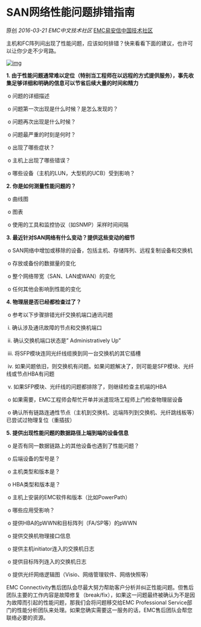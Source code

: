 # SAN网络性能问题排错指南

原创 *2016-03-21* *EMC中文技术社区* [EMC易安信中国技术社区](https://mp.weixin.qq.com/s?__biz=MjM5NjY0NzAwMg==&mid=402733765&idx=2&sn=facf577ed032369495870cab0f31bb58&scene=21##)

主机和FC阵列间出现了性能问题，应该如何排错？快来看看下面的建议，也许可以让你少走不少弯路。

[![img](http://mmbiz.qpic.cn/mmbiz/TztEwAzAQIV5yZnFhewEc0Zrq2icogbg04kdHvYicYn7xpC9Oywvm5ZWwWjzQrLNjhljIOUaCAnAIT6LW0VpEuBw/640?wx_fmt=png&tp=webp&wxfrom=5&wx_lazy=1)]()

**1. 由于性能问题通常难以定位（特别当工程师在以远程的方式提供服务），事先收集足够详细和明确的信息可以节省后续大量的时间和精力**

​    o    问题的详细描述

​    o    问题第一次出现是什么时候？是怎么发现的？

​    o    问题再次出现是什么时候？

​    o    问题最严重的时刻是何时？

​    o    出现了哪些症状？

​    o    主机上出现了哪些错误？

​    o    哪些设备（主机的LUN，大型机的UCB）受到影响？

**2. 你是如何测量性能问题的？**

​    o    曲线图

​    o    图表

​    o    使用的工具和监控协议（如SNMP）采样时间间隔

**3. 最近针对SAN网络有什么变动？提供这些变动的细节**

​    o    SAN网络中增加或移除的设备，包括主机、存储阵列、远程复制设备和交换机

​    o    存放或备份的数据量的变化

​    o    整个网络带宽（SAN、LAN或WAN）的变化

​    o    任何其他会影响到性能的变化

**4. 物理层是否已经都检查过了？**

​    o    参考以下步骤排错光纤交换机端口通讯问题

​           i.    确认涉及通讯故障的节点和交换机端口

​           ii.    确认交换机端口状态是” Administratively Up”

​           iii.    将SFP模块连同光纤线缆换到同一台交换机的其它插槽

​           iv.    如果问题依旧，则交换机有问题。如果问题解决了，则可能是SFP模块、光纤线或节点HBA有问题

​           v.    如果SFP模块、光纤线的问题都排除了，则继续检查主机端的HBA

​    o    如果需要，EMC工程师会帮忙开单并派遣现场工程师上门检查物理层设备

​    o    确认所有链路连通性节点（主机到交换机、远端阵列到交换机、光纤跳线板等）已尝试过物理复位（重插拔）

**5. 提供出现性能问题的数据路径上端到端的设备信息**

​    o    是否有同一数据链路上的其他设备也遇到了性能问题？

​    o    后端设备的型号是？

​    o    主机类型和版本是？

​    o    HBA类型和版本是？

​    o    主机上安装的EMC软件和版本（比如PowerPath）

​    o    哪些应用受影响？

​    o    提供HBA的pWWN和目标阵列（FA/SP等）的pWWN

​    o    提供交换机物理接口信息

​    o    提供主机initiator连入的交换机日志

​    o    提供目标阵列连入的交换机日志

​    o    提供光纤网络逻辑图（Visio、网络管理软件、网络快照等）

EMC Connectivity售后团队会尽最大努力帮助客户分析并纠正性能问题。但售后团队主要的工作内容是故障修复（break/fix），如果这一问题最终被确认为不是因为故障而引起的性能问题，那我们会将问题移交给EMC Professional Service部门的性能分析团队来处理。如果您确实需要这一服务的话，EMC售后团队会帮您联络必要的资源。